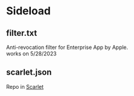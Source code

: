# Sideload
## filter.txt
Anti-revocation filter for Enterprise App by Apple.  
works on 5/28/2023

## scarlet.json
Repo in [Scarlet](https://usescarlet.com)
